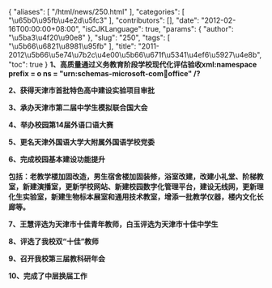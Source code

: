 {
    "aliases": [
        "/html/news/250.html"
    ],
    "categories": [
        "\u65b0\u95fb\u4e2d\u5fc3"
    ],
    "contributors": [],
    "date": "2012-02-16T00:00:00+08:00",
    "isCJKLanguage": true,
    "params": {
        "author": "\u5ba3\u4f20\u90e8"
    },
    "slug": "250",
    "tags": [
        "\u5b66\u6821\u8981\u95fb"
    ],
    "title": "2011-2012\u5b66\u5e74\u7b2c\u4e00\u5b66\u671f\u5341\u4ef6\u5927\u4e8b",
    "toc": true
}
**1、高质量通过义务教育阶段学校现代化评估验收xml:namespace prefix = o ns = "urn:schemas-microsoft-com:office:office" /?**

**2、获得天津市首批特色高中建设实验项目审批**

**3、承办天津市第二届中学生模拟联合国大会**

**4、举办校园第14届外语口语大赛**

**5、更名天津外国语大学大附属外国语学校党委**

**6、完成校园基本建设功能提升**

**包括：老教学楼加固改造，男生宿舍楼加固装修，浴室改建，改建小礼堂、阶梯教室，新建演播室，更新学校网站、新建校园数字化管理平台，建设无线网，更新理化生实验室，新建生物标本展室和通用技术教室，增添一批教学仪器，楼内文化长廊等。**

**7、王慧评选为天津市十佳青年教师，白玉评选为天津市十佳中学生**

**8、评选了我校双“十佳”教师**

**9、召开我校第三届教科研年会**

**10、完成了中层换届工作**

 


